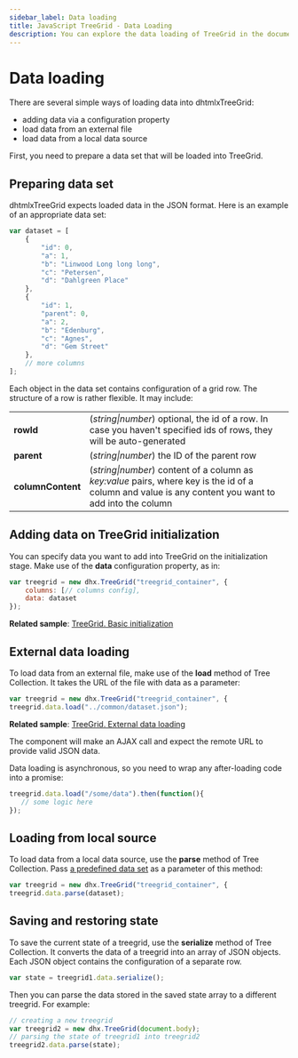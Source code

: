 ```yaml
---
sidebar_label: Data loading
title: JavaScript TreeGrid - Data Loading 
description: You can explore the data loading of TreeGrid in the documentation of the DHTMLX JavaScript UI library. Browse developer guides and API reference, try out code examples and live demos, and download a free 30-day evaluation version of DHTMLX Suite 7.
---
```


# Data loading

There are several simple ways of loading data into dhtmlxTreeGrid:

- adding data via a configuration property
- load data from an external file
- load data from a local data source

First, you need to prepare a data set that will be loaded into TreeGrid.

## Preparing data set

dhtmlxTreeGrid expects loaded data in the JSON format. Here is an example of an appropriate data set:

~~~js
var dataset = [
    {
        "id": 0,
        "a": 1,
        "b": "Linwood Long long long",
        "c": "Petersen",
        "d": "Dahlgreen Place"
    },
    {
        "id": 1,
        "parent": 0,
        "a": 2,
        "b": "Edenburg",
        "c": "Agnes",
        "d": "Gem Street"
    },
    // more columns
];
~~~

Each object in the data set contains configuration of a grid row. The structure of a row is rather flexible. It may include:

<table>
	<tbody>
        <tr>
			<td><b>rowId</b></td>
			<td>(<i>string|number</i>) optional, the id of a row. In case you haven't specified ids of rows, they will be auto-generated</td>
		</tr>
        <tr>
			<td><b>parent</b></td>
			<td>(<i>string|number</i>) the ID of the parent row</td>
		</tr>
        <tr>
			<td><b>columnContent</b></td>
			<td>(<i>string|number</i>) content of a column as <i>key:value</i> pairs, where key is the id of a column and value is any content you want to add into the column</td>
		</tr>
    </tbody>
</table>

## Adding data on TreeGrid initialization

You can specify data you want to add into TreeGrid on the initialization stage. Make use of the **data** configuration property, as in:

~~~js
var treegrid = new dhx.TreeGrid("treegrid_container", {
    columns: [// columns config],
    data: dataset
});
~~~

**Related sample**: [TreeGrid. Basic initialization](https://snippet.dhtmlx.com/kob9385v)

## External data loading

To load data from an external file, make use of the **load** method of Tree Collection. It takes the URL of the file with data as a parameter:

~~~js
var treegrid = new dhx.TreeGrid("treegrid_container", {
treegrid.data.load("../common/dataset.json");
~~~

**Related sample**: [TreeGrid.  External data loading](https://snippet.dhtmlx.com/44rmxlmq)

The component will make an AJAX call and expect the remote URL to provide valid JSON data.

Data loading is asynchronous, so you need to wrap any after-loading code into a promise:

~~~js
treegrid.data.load("/some/data").then(function(){
   // some logic here
});
~~~

## Loading from local source

To load data from a local data source, use the **parse** method of Tree Collection. Pass [a predefined data set](#preparing-data-set) as a parameter of this method:

~~~js
var treegrid = new dhx.TreeGrid("treegrid_container", {
treegrid.data.parse(dataset);
~~~

## Saving and restoring state

To save the current state of a treegrid, use the **serialize** method of Tree Collection. It converts the data of a treegrid into an array of JSON objects. 
Each JSON object contains the configuration of a separate row.

~~~js
var state = treegrid1.data.serialize();
~~~

Then you can parse the data stored in the saved state array to a different treegrid. For example:

~~~js
// creating a new treegrid
var treegrid2 = new dhx.TreeGrid(document.body);
// parsing the state of treegrid1 into treegrid2
treegrid2.data.parse(state);
~~~
